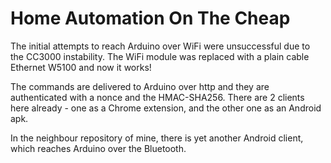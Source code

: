 
Home Automation On The Cheap
===================================

The initial attempts to reach Arduino over WiFi were unsuccessful due to the CC3000 instability. The WiFi module was replaced with a plain cable Ethernet W5100 and now it works! 

The commands are delivered to Arduino over http and they are authenticated with a nonce and the HMAC-SHA256. There are 2 clients here already - one as a Chrome extension, and the other one as an Android apk.

In the neighbour repository of mine, there is yet another Android client, which reaches Arduino over the Bluetooth.

